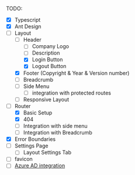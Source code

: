 TODO:

- [x] Typescript
- [x] Ant Design
- [ ] Layout
  - [ ] Header
    - [ ] Company Logo
    - [ ] Description
    - [x] Login Button
    - [x] Logout Button
  - [x] Footer (Copyright & Year & Version number)
  - [ ] Breadcrumb
  - [ ] Side Menu
    - [ ] integration with protected routes
  - [ ] Responsive Layout
- [ ] Router
  - [x] Basic Setup
  - [x] 404
  - [ ] Integration with side menu
  - [ ] Integration with Breadcrumb
- [x] Error Boundaries
- [ ] Settings Page
  - [ ] Layout Settings Tab
- [ ] favicon
- [ ] [Azure AD integration](https://www.npmjs.com/package/@azure/msal-react)
